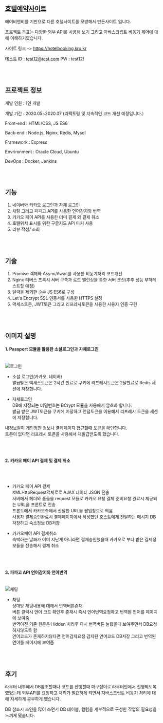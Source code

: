 ## [호텔예약사이트](https://hotelbooking.kro.kr)      
에어비앤비를 기반으로 다른 호텔사이트를 모방해서 만든사이트 입니다.  

프로젝트 목표는 다양한 외부 API를 사용해 보기 그리고 자바스크립트 비동기 제어에 대해 이해하기였습니다.

사이트 링크 -> https://hotelbooking.kro.kr

테스트
ID : test12@test.com
PW : test12!

<br/> <br/>

## 프로젝트 정보   
개발 인원 : 1인 개발            

개발 기간 : 2020.05~2020.07 (리팩토링 및 지속적인 코드 개선 예정입니다.)   

Front-end : HTML/CSS, JS ES6

Back-end : Node.js, Nginx, Redis, Mysql   

Framework : Express   

Envrironment : Oracle Cloud, Ubuntu

DevOps : Docker, Jenkins

<br/> <br/>

## 기능   
 1. 네이버와 카카오 로그인과 자체 로그인
 2. 채팅 그리고 파파고 API를 사용한 언어감지와 번역   
 3. 카카오 페이 API를 사용한 더미 결제 와 결제 취소  
 4. 호텔위치 표시를 위한 구글지도 API 마커 사용   
 5. 리뷰 작성/ 조회   

<br/><br/>

## 기술
1. Promise 객체와 Async/Await를 사용한 비동기처리 코드개선   
2. Nginx 리버스 프록시 서버 구축과 로드 밸런싱을 통한 서버 분산(추후 성능 부하테스트할 예정)   
3. 달력을 제외한 순수 JS ES6로 구성   
4. Let's Encrypt SSL 인증서를 사용한 HTTPS 설정   
5. 액세스토큰, JWT토큰 그리고 리프레시토큰을 사용한 사용자 인증 구현   

<br/> <br/>

## 이미지 설명   
<h4> 1. Passport 모듈을 활용한 소셜로그인과 자체로그인</h4>   
<br/>
<img src="https://user-images.githubusercontent.com/59405784/88654769-c8fa1e80-d108-11ea-88d1-f5f965325943.JPG" title="로그인 모달" alt="로그인"></img>   

- 소셜 로그인(카카오, 네이버)   
발급받은 액세스토큰은 2시간 만료로 쿠키에 리프레시토큰은 2달만료로 Redis 세션에 저장합니다.   

- 자체로그인   
DB에 저장되는 비밀번호는 BCrypt 모듈을 사용해서 암호화 합니다.   
발급 받은 JWT토큰을 쿠키에 저장하고 랜덤토큰을 이용해서 리프레시 토큰을 세션에 저장합니다.   

내정보같이 개인정인 정보나 결제페이지 접근할때 토큰을 확인합니다.   
토큰이 없다면 리프레시 토큰을 사용해서 재발급받도록 했습니다.   

<br/><br/>

<h4>2. 카카오 페이 API 결제 및 결제 취소</h4>
<br/>

<img src="https://user-images.githubusercontent.com/59405784/88659911-c6032c00-d110-11ea-91e3-8b80d8005dc0.png" title="결제 및 결제 취소" alt=""></img>   



- 카카오 페이 API 결제   
XMLHttpRequest객체로로 AJAX 데이터 JSON 전송  
서버에서 헤더와 폼들을 request 모듈로 카카오 요청 결제 준비요청 완료시 제공되는 URL을 프론트로 전송   
프론트에서 카카오측에서 전달한 URL을 팝업창으로 띄움   
사용자 결제승인완료시 결제페이지에서 작성했던 호스트에게 전달하는 메시지 DB저장하고 숙소정보 DB저장   

- 카카오페이 API 결제취소   
숙박하는 날짜가 이미 지난게 아니라면 결제승인했을때 카카오로 부터 받은 결제정보들을 전송해서 결제 취소   

<br/><br/>

<h4>3. 파파고 API 언어감지와 언어번역 </h4>   
<br/>
<img src="https://user-images.githubusercontent.com/59405784/88659908-c4d1ff00-d110-11ea-8cbc-3528618d613b.png" title="언어 감지 및 번역" alt="채팅"></img>         

- 채팅   
상대방 채팅내용에 대해서 번역버튼존재    
버튼 클릭시 언어 코드 확인후 존재시 즉시 언어번역요청하고 번역된 언어를 페이지에 보여줌      
번역이전 기존 원문은 Hidden 처리후 다시 번역버튼 눌렀을때 보여주면서 DB요청하지않도록 함   
언어코드가 존재하지않다면 언어감지요청 감지된 언어코드 DB저장 그리고 번역된 언어를 페이지에 보여줌

<br/><br/>

## 후기
라우터 내부에서 DB참조할때나 코드를 진행할때 마구잡이로 라우터안에서 진행되도록 했었는데 외부API를 요청하고 처리가 필요하게 되면서 자바스크립트 비동기 처리에 대해 자세하게 공부하게 됐습니다.   

DB 참조시 조인을 많이 쓰면서 DB 테이블, 컬럼을 세부적으로 구성한 작업의 필요성을 느끼게 됐습니다.   



